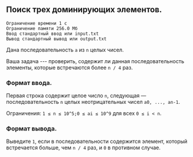 ## Поиск трех доминирующих элементов.

```
Ограничение времени 1 с
Ограничение памяти 256.0 Мб
Ввод стандартный ввод или input.txt
Вывод стандартный вывод или output.txt
```

Дана последовательность `a` из `n` целых чисел.

Ваша задача --- проверить, содержит ли данная последовательность элементы, которые встречаются более `n / 4` раз.

### Формат ввода.
Первая строка содержит целое число `n`, следующая — последовательность `n` целых неотрицательных чисел
`a0, ..., an-1`.

Ограничения: `1 ≤ n ≤ 10^5;0 ≤ ai ≤ 10^9` для всех `0 ≤ i < n`.

### Формат вывода.
Выведите `1`, если в последовательности содержится элемент, который встречается больше, чем `n / 4` раз, и
`0` в противном случае.
